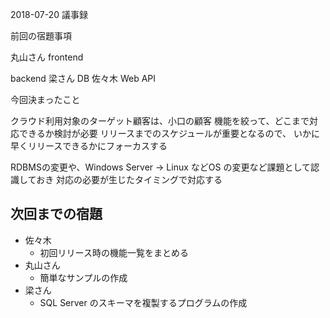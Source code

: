 2018-07-20
議事録

前回の宿題事項

丸山さん frontend
 
backend
梁さん DB
佐々木 Web API

今回決まったこと

クラウド利用対象のターゲット顧客は、小口の顧客
機能を絞って、どこまで対応できるか検討が必要
リリースまでのスケジュールが重要となるので、
いかに早くリリースできるかにフォーカスする

RDBMSの変更や、Windows Server → Linux などOS の変更など課題として認識しておき
対応の必要が生じたタイミングで対応する

## 次回までの宿題

* 佐々木
    * 初回リリース時の機能一覧をまとめる
* 丸山さん
    * 簡単なサンプルの作成
* 梁さん
    * SQL Server のスキーマを複製するプログラムの作成

